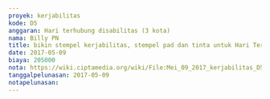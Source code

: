 ```yaml
---
proyek: kerjabilitas
kode: D5
anggaran: Hari terhubung disabilitas (3 kota)
nama: Billy PN
title: bikin stempel kerjabilitas, stempel pad dan tinta untuk Hari Terhubung Inklusi Surabaya 10 Mei 2017
date: 2017-05-09
biaya: 205000
nota: https://wiki.ciptamedia.org/wiki/File:Mei_09_2017_kerjabilitas_D5_stempel_stamPad_billy.jpg
tanggalpelunasan: 2017-05-09
notapelunasan:
---
```

